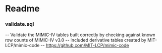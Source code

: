 # Readme
### validate.sql
-- Validate the MIMIC-IV tables built correctly by checking against known row counts of MIMIC-IV v3.0
-- Included derivative tables created by MIT-LCP/mimic-code
-- https://github.com/MIT-LCP/mimic-code
